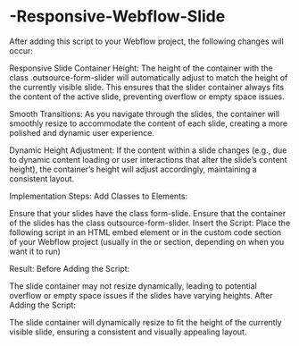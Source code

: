 # -Responsive-Webflow-Slide

After adding this script to your Webflow project, the following changes will occur:

Responsive Slide Container Height:
The height of the container with the class .outsource-form-slider will automatically adjust to match the height of the currently visible slide. This ensures that the slider container always fits the content of the active slide, preventing overflow or empty space issues.

Smooth Transitions:
As you navigate through the slides, the container will smoothly resize to accommodate the content of each slide, creating a more polished and dynamic user experience.

Dynamic Height Adjustment:
If the content within a slide changes (e.g., due to dynamic content loading or user interactions that alter the slide’s content height), the container’s height will adjust accordingly, maintaining a consistent layout.

Implementation Steps:
Add Classes to Elements:

Ensure that your slides have the class form-slide.
Ensure that the container of the slides has the class outsource-form-slider.
Insert the Script:
Place the following script in an HTML embed element or in the custom code section of your Webflow project (usually in the <body> or <head> section, depending on when you want it to run)

Result:
Before Adding the Script:

The slide container may not resize dynamically, leading to potential overflow or empty space issues if the slides have varying heights.
After Adding the Script:

The slide container will dynamically resize to fit the height of the currently visible slide, ensuring a consistent and visually appealing layout.
